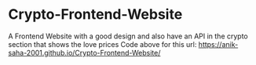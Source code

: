 # Crypto-Frontend-Website
A Frontend Website with a good design and also have an API in the crypto section that shows the love prices
Code above for this url: https://anik-saha-2001.github.io/Crypto-Frontend-Website/
